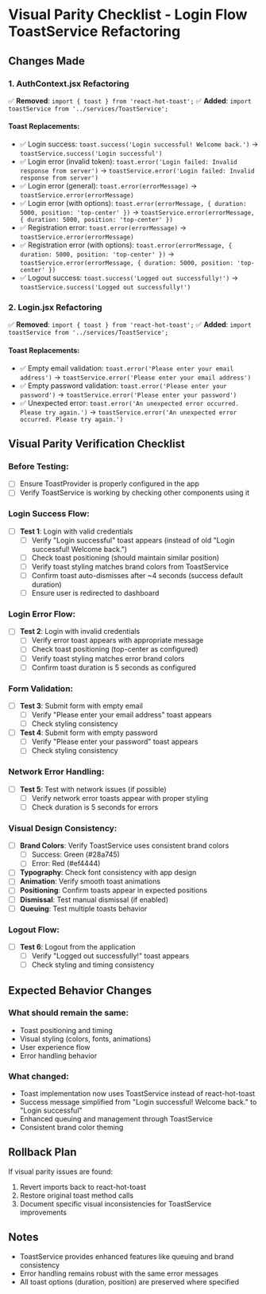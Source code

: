 # Visual Parity Checklist - Login Flow ToastService Refactoring

## Changes Made

### 1. AuthContext.jsx Refactoring
✅ **Removed**: `import { toast } from 'react-hot-toast';`
✅ **Added**: `import toastService from '../services/ToastService';`

#### Toast Replacements:
- ✅ Login success: `toast.success('Login successful! Welcome back.')` → `toastService.success('Login successful')`
- ✅ Login error (invalid token): `toast.error('Login failed: Invalid response from server')` → `toastService.error('Login failed: Invalid response from server')`
- ✅ Login error (general): `toast.error(errorMessage)` → `toastService.error(errorMessage)`
- ✅ Login error (with options): `toast.error(errorMessage, { duration: 5000, position: 'top-center' })` → `toastService.error(errorMessage, { duration: 5000, position: 'top-center' })`
- ✅ Registration error: `toast.error(errorMessage)` → `toastService.error(errorMessage)`
- ✅ Registration error (with options): `toast.error(errorMessage, { duration: 5000, position: 'top-center' })` → `toastService.error(errorMessage, { duration: 5000, position: 'top-center' })`
- ✅ Logout success: `toast.success('Logged out successfully!')` → `toastService.success('Logged out successfully!')`

### 2. Login.jsx Refactoring
✅ **Removed**: `import { toast } from 'react-hot-toast';`
✅ **Added**: `import toastService from '../services/ToastService';`

#### Toast Replacements:
- ✅ Empty email validation: `toast.error('Please enter your email address')` → `toastService.error('Please enter your email address')`
- ✅ Empty password validation: `toast.error('Please enter your password')` → `toastService.error('Please enter your password')`
- ✅ Unexpected error: `toast.error('An unexpected error occurred. Please try again.')` → `toastService.error('An unexpected error occurred. Please try again.')`

## Visual Parity Verification Checklist

### Before Testing:
- [ ] Ensure ToastProvider is properly configured in the app
- [ ] Verify ToastService is working by checking other components using it

### Login Success Flow:
- [ ] **Test 1**: Login with valid credentials
  - [ ] Verify "Login successful" toast appears (instead of old "Login successful! Welcome back.")
  - [ ] Check toast positioning (should maintain similar position)
  - [ ] Verify toast styling matches brand colors from ToastService
  - [ ] Confirm toast auto-dismisses after ~4 seconds (success default duration)
  - [ ] Ensure user is redirected to dashboard
  
### Login Error Flow:
- [ ] **Test 2**: Login with invalid credentials
  - [ ] Verify error toast appears with appropriate message
  - [ ] Check toast positioning (top-center as configured)
  - [ ] Verify toast styling matches error brand colors
  - [ ] Confirm toast duration is 5 seconds as configured
  
### Form Validation:
- [ ] **Test 3**: Submit form with empty email
  - [ ] Verify "Please enter your email address" toast appears
  - [ ] Check styling consistency
  
- [ ] **Test 4**: Submit form with empty password
  - [ ] Verify "Please enter your password" toast appears  
  - [ ] Check styling consistency

### Network Error Handling:
- [ ] **Test 5**: Test with network issues (if possible)
  - [ ] Verify network error toasts appear with proper styling
  - [ ] Check duration is 5 seconds for errors

### Visual Design Consistency:
- [ ] **Brand Colors**: Verify ToastService uses consistent brand colors
  - [ ] Success: Green (#28a745)
  - [ ] Error: Red (#ef4444)
- [ ] **Typography**: Check font consistency with app design
- [ ] **Animation**: Verify smooth toast animations
- [ ] **Positioning**: Confirm toasts appear in expected positions
- [ ] **Dismissal**: Test manual dismissal (if enabled)
- [ ] **Queuing**: Test multiple toasts behavior

### Logout Flow:
- [ ] **Test 6**: Logout from the application
  - [ ] Verify "Logged out successfully!" toast appears
  - [ ] Check styling and timing consistency

## Expected Behavior Changes

### What should remain the same:
- Toast positioning and timing
- Visual styling (colors, fonts, animations)
- User experience flow
- Error handling behavior

### What changed:
- Toast implementation now uses ToastService instead of react-hot-toast
- Success message simplified from "Login successful! Welcome back." to "Login successful"
- Enhanced queuing and management through ToastService
- Consistent brand color theming

## Rollback Plan
If visual parity issues are found:
1. Revert imports back to react-hot-toast
2. Restore original toast method calls
3. Document specific visual inconsistencies for ToastService improvements

## Notes
- ToastService provides enhanced features like queuing and brand consistency
- Error handling remains robust with the same error messages
- All toast options (duration, position) are preserved where specified
